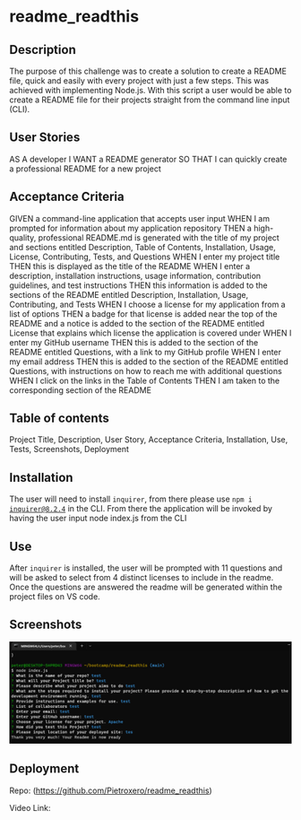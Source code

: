 # readme_readthis

## Description
The purpose of this challenge was to create a solution to create a README file, quick and easily with every project with just a few steps. This was achieved with
implementing Node.js. With this script a user would be able to create a README file for their projects straight from the command line input (CLI).

## User Stories
AS A developer
I WANT a README generator
SO THAT I can quickly create a professional README for a new project

## Acceptance Criteria
GIVEN a command-line application that accepts user input
WHEN I am prompted for information about my application repository
THEN a high-quality, professional README.md is generated with the title of my project and sections entitled Description, Table of Contents, Installation, Usage, License, Contributing, Tests, and Questions
WHEN I enter my project title
THEN this is displayed as the title of the README
WHEN I enter a description, installation instructions, usage information, contribution guidelines, and test instructions
THEN this information is added to the sections of the README entitled Description, Installation, Usage, Contributing, and Tests
WHEN I choose a license for my application from a list of options
THEN a badge for that license is added near the top of the README and a notice is added to the section of the README entitled License that explains which license the application is covered under
WHEN I enter my GitHub username
THEN this is added to the section of the README entitled Questions, with a link to my GitHub profile
WHEN I enter my email address
THEN this is added to the section of the README entitled Questions, with instructions on how to reach me with additional questions
WHEN I click on the links in the Table of Contents
THEN I am taken to the corresponding section of the README

## Table of contents
Project Title, Description, User Story, Acceptance Criteria, Installation, Use, Tests, Screenshots, Deployment

## Installation
The user will need to install <code class>inquirer</code>, from there please use <code class>npm i inquirer@8.2.4</code> in the CLI.
From there the application will be invoked by having the user input node index.js from the CLI

## Use
After <code class>inquirer</code> is installed, the user will be prompted with 11 questions and will be asked to select from 4 distinct licenses to include
in the readme. Once the questions are answered the readme will be generated within the project files on VS code.

## Screenshots
![Screenshot](./Images/Screenshot%20CLI.png)
## Deployment
Repo: (https://github.com/Pietroxero/readme_readthis)

Video Link: 


